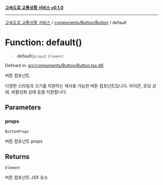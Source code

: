 [**고속도로 교통상황 서비스 v0.1.0**](../../../../README.md)

***

[고속도로 교통상황 서비스](../../../../modules.md) / [components/Button/Button](../README.md) / default

# Function: default()

> **default**(`props`): `Element`

Defined in: [src/components/Button/Button.tsx:46](https://github.com/ksheyon123/road-status-preview/blob/d56258a23fae54155a9cd30000ae39fff6269a67/src/components/Button/Button.tsx#L46)

버튼 컴포넌트

다양한 스타일과 크기를 지원하는 재사용 가능한 버튼 컴포넌트입니다.
아이콘, 로딩 상태, 비활성화 상태 등을 지원합니다.

## Parameters

### props

`ButtonProps`

버튼 컴포넌트 props

## Returns

`Element`

버튼 컴포넌트 JSX 요소
